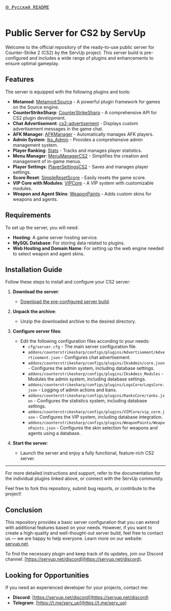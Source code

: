 [<kbd><br>🌐 Русский README<br><br></kbd>](./README_RU.md)

# Public Server for CS2 by ServUp

Welcome to the official repository of the ready-to-use public server for Counter-Strike 2 (CS2) by the ServUp project. This server build is pre-configured and includes a wide range of plugins and enhancements to ensure optimal gameplay.

## Features

The server is equipped with the following plugins and tools:

- **Metamod**: [Metamod:Source](https://www.metamodsource.net/downloads.php/?branch=master) - A powerful plugin framework for games on the Source engine.
- **CounterStrikeSharp**: [CounterStrikeSharp](https://github.com/roflmuffin/CounterStrikeSharp) - A comprehensive API for CS2 plugin development.
- **Chat Advertisement**: [cs2-advertisement](https://github.com/partiusfabaa/cs2-advertisement) - Displays custom advertisement messages in the game chat.
- **AFK Manager**: [AFKManager](https://github.com/NiGHT757/AFKManager) - Automatically manages AFK players.
- **Admin System**: [Iks_Admin](https://github.com/Iksix/Iks_Admin) - Provides a comprehensive admin management system.
- **Player Ranking**: [Stats](https://github.com/partiusfabaa/cs2-ranks) - Tracks and manages player statistics.
- **Menu Manager**: [MenuManagerCS2](https://github.com/NickFox007/MenuManagerCS2) - Simplifies the creation and management of in-game menus.
- **Player Settings**: [PlayerSettingsCS2](https://github.com/NickFox007/PlayerSettingsCS2) - Saves and manages player settings.
- **Score Reset**: [SimpleResetScore](https://github.com/stefanx111/cs2-SimpleResetScore) - Easily resets the game score.
- **VIP Core with Modules**: [VIPCore](https://github.com/partiusfabaa/cs2-VIPCore) - A VIP system with customizable modules.
- **Weapon and Agent Skins**: [WeaponPaints](https://github.com/Nereziel/cs2-WeaponPaints) - Adds custom skins for weapons and agents.

## Requirements

To set up the server, you will need:

- **Hosting**: A game server hosting service.
- **MySQL Database**: For storing data related to plugins.
- **Web Hosting and Domain Name**: For setting up the web engine needed to select weapon and agent skins.


## Installation Guide

Follow these steps to install and configure your CS2 server:

1. **Download the server**:
   - [Download the pre-configured server build](https://github.com/serv-up/cs2-public-serv).
   
2. **Unpack the archive**:
   - Unzip the downloaded archive to the desired directory.

3. **Configure server files**:
   - Edit the following configuration files according to your needs:
     - `cfg/server.cfg` - The main server configuration file.
     - `addons/counterstrikesharp/configs/plugins/Advertisement/Advertisement.json` - Configures chat advertisement.
     - `addons/counterstrikesharp/configs/plugins/IksAdmin/core.json` - Configures the admin system, including database settings.
     - `addons/counterstrikesharp/configs/plugins/IksAdmin_Modules` - Modules the admin system, including database settings.
     - `addons/counterstrikesharp/configs/plugins/LogsCore/LogsCore.json` - Logging of admin actions and bans.
     - `addons/counterstrikesharp/configs/plugins/RanksCore/ranks.json` - Configures the statistics system, including database settings.
     - `addons/counterstrikesharp/configs/plugins/VIPCore/vip_core.json` - Configures the VIP system, including database integration.
     - `addons/counterstrikesharp/configs/plugins/WeaponPaints/WeaponPaints.json` - Configures the skin selection for weapons and agents using a database.

4. **Start the server**:
   - Launch the server and enjoy a fully functional, feature-rich CS2 server.

---
For more detailed instructions and support, refer to the documentation for the individual plugins linked above, or connect with the ServUp community.

Feel free to fork this repository, submit bug reports, or contribute to the project!

## Conclusion

This repository provides a basic server configuration that you can extend with additional features based on your needs. However, if you want to create a high-quality and well-thought-out server build, feel free to contact us — we are happy to help everyone. Learn more on our website: [servup.net](https://servup.net).

To find the necessary plugin and keep track of its updates, join our Discord channel: [https://servup.net/discord](https://servup.net/discord).

## Looking for Opportunities

If you need an experienced developer for your projects, contact me:

- **Discord**: [https://servup.net/discord](https://servup.net/discord)
- **Telegram**: [https://t.me/serv_up](https://t.me/serv_up)

